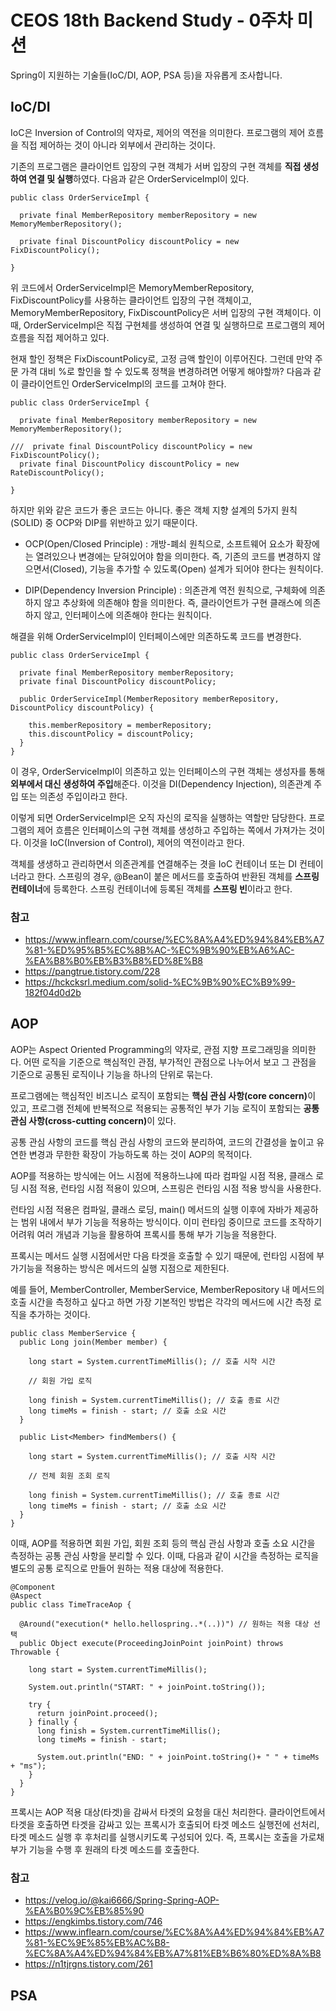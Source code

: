 # CEOS 18th Backend Study - 0주차 미션
Spring이 지원하는 기술들(IoC/DI, AOP, PSA 등)을 자유롭게 조사합니다.

## IoC/DI

IoC은 Inversion of Control의 약자로, 제어의 역전을 의미한다. 프로그램의 제어 흐름을 직접 제어하는 것이 아니라 외부에서 관리하는 것이다.

기존의 프로그램은 클라이언트 입장의 구현 객체가 서버 입장의 구현 객체를 <b>직접 생성하여 연결 및 실행</b>하였다. 다음과 같은 OrderServiceImpl이 있다.

```
public class OrderServiceImpl {

  private final MemberRepository memberRepository = new MemoryMemberRepository();

  private final DiscountPolicy discountPolicy = new FixDiscountPolicy();

}
```

위 코드에서 OrderServiceImpl은 MemoryMemberRepository, FixDiscountPolicy를 사용하는 클라이언트 입장의 구현 객체이고, MemoryMemberRepository, FixDiscountPolicy은 서버 입장의 구현 객체이다. 이때, OrderServiceImpl은 직접 구현체를 생성하여 연결 및 실행하므로 프로그램의 제어 흐름을 직접 제어하고 있다. 

현재 할인 정책은 FixDiscountPolicy로, 고정 금액 할인이 이루어진다. 그런데 만약 주문 가격 대비 %로 할인을 할 수 있도록 정책을 변경하려면 어떻게 해야할까? 다음과 같이 클라이언트인 OrderServiceImpl의 코드를 고쳐야 한다.

```
public class OrderServiceImpl {

  private final MemberRepository memberRepository = new MemoryMemberRepository();

///  private final DiscountPolicy discountPolicy = new FixDiscountPolicy();
  private final DiscountPolicy discountPolicy = new RateDiscountPolicy();

}
```

하지만 위와 같은 코드가 좋은 코드는 아니다. 좋은 객체 지향 설계의 5가지 원칙(SOLID) 중 OCP와 DIP를 위반하고 있기 때문이다.

- OCP(Open/Closed Principle) : 개방-폐쇠 원칙으로, 소프트웨어 요소가 확장에는 열려있으나 변경에는 닫혀있어야 함을 의미한다. 즉, 기존의 코드를 변경하지 않으면서(Closed), 기능을 추가할 수 있도록(Open) 설계가 되어야 한다는 원칙이다.

- DIP(Dependency Inversion Principle) : 의존관계 역전 원칙으로, 구체화에 의존하지 않고 추상화에 의존해야 함을 의미한다. 즉, 클라이언트가 구현 클래스에 의존하지 않고, 인터페이스에 의존해야 한다는 원칙이다.

해결을 위해 OrderServiceImpl이 인터페이스에만 의존하도록 코드를 변경한다.

```
public class OrderServiceImpl {

  private final MemberRepository memberRepository;
  private final DiscountPolicy discountPolicy;

  public OrderServiceImpl(MemberRepository memberRepository, DiscountPolicy discountPolicy) {

    this.memberRepository = memberRepository;
    this.discountPolicy = discountPolicy;
  }
}
```
이 경우, OrderServiceImpl이 의존하고 있는 인터페이스의 구현 객체는 생성자를 통해 <b>외부에서 대신 생성하여 주입</b>해준다. 이것을 DI(Dependency Injection), 의존관계 주입 또는 의존성 주입이라고 한다.

이렇게 되면 OrderServiceImpl은 오직 자신의 로직을 실행하는 역할만 담당한다. 프로그램의 제어 흐름은 인터페이스의 구현 객체를 생성하고 주입하는 쪽에서 가져가는 것이다. 이것을 IoC(Inversion of Control), 제어의 역전이라고 한다.

객체를 생생하고 관리하면서 의존관계를 연결해주는 겻을 IoC 컨테이너 또는 DI 컨테이너라고 한다. 스프링의 경우, @Bean이 붙은 메서드를 호출하여 반환된 객체를 <b>스프링 컨테이너</b>에 등록한다. 스프링 컨테이너에 등록된 객체를 <b>스프링 빈</b>이라고 한다.

### 참고 
- https://www.inflearn.com/course/%EC%8A%A4%ED%94%84%EB%A7%81-%ED%95%B5%EC%8B%AC-%EC%9B%90%EB%A6%AC-%EA%B8%B0%EB%B3%B8%ED%8E%B8
- https://pangtrue.tistory.com/228
- https://hckcksrl.medium.com/solid-%EC%9B%90%EC%B9%99-182f04d0d2b

## AOP

AOP는 Aspect Oriented Programming의 약자로, 관점 지향 프로그래밍을 의미한다. 어떤 로직을 기준으로 핵심적인 관점, 부가적인 관점으로 나누어서 보고 그 관점을 기준으로 공통된 로직이나 기능을 하나의 단위로 묶는다.

프로그램에는 핵심적인 비즈니스 로직이 포함되는 <b>핵심 관심 사항(core concern)</b>이 있고, 프로그램 전체에 반복적으로 적용되는 공통적인 부가 기능 로직이 포함되는 <b>공통 관심 사항(cross-cutting concern)</b>이 있다.

공통 관심 사항의 코드를 핵심 관심 사항의 코드와 분리하여, 코드의 간결성을 높이고 유연한 변경과 무한한 확장이 가능하도록 하는 것이 AOP의 목적이다.

AOP를 적용하는 방식에는 어느 시점에 적용하느냐에 따라 컴파일 시점 적용, 클래스 로딩 시점 적용, 런타임 시점 적용이 있으며, 스프링은 런타임 시점 적용 방식을 사용한다.

런타임 시점 적용은 컴파일, 클래스 로딩, main() 메서드의 실행 이후에 자바가 제공하는 범위 내에서 부가 기능을 적용하는 방식이다. 이미 런타임 중이므로 코드를 조작하기 어려워 여러 개념과 기능을 활용하여 프록시를 통해 부가 기능을 적용한다.

프록시는 메서드 실행 시점에서만 다음 타겟을 호출할 수 있기 때문에, 런타임 시점에 부가기능을 적용하는 방식은 메서드의 실행 지점으로 제한된다.

예를 들어, MemberController, MemberService, MemberRepository 내 메서드의 호출 시간을 측정하고 싶다고 하면 가장 기본적인 방법은 각각의 메서드에 시간 측정 로직을 추가하는 것이다.

```
public class MemberService {
  public Long join(Member member) {

    long start = System.currentTimeMillis(); // 호출 시작 시간

    // 회원 가입 로직

    long finish = System.currentTimeMillis(); // 호출 종료 시간
    long timeMs = finish - start; // 호출 소요 시간
  }

  public List<Member> findMembers() {

    long start = System.currentTimeMillis(); // 호출 시작 시간

    // 전체 회원 조회 로직

    long finish = System.currentTimeMillis(); // 호출 종료 시간
    long timeMs = finish - start; // 호출 소요 시간
  }
}
```

이때, AOP를 적용하면 회원 가입, 회원 조회 등의 핵심 관심 사항과 호출 소요 시간을 측정하는 공통 관심 사항을 분리할 수 있다. 이때, 다음과 같이 시간을 측정하는 로직을 별도의 공통 로직으로 만들어 원하는 적용 대상에 적용한다.

```
@Component
@Aspect
public class TimeTraceAop {

  @Around("execution(* hello.hellospring..*(..))") // 원하는 적용 대상 선택
  public Object execute(ProceedingJoinPoint joinPoint) throws Throwable {

    long start = System.currentTimeMillis();

    System.out.println("START: " + joinPoint.toString());

    try {
      return joinPoint.proceed();
    } finally {
      long finish = System.currentTimeMillis();
      long timeMs = finish - start;

      System.out.println("END: " + joinPoint.toString()+ " " + timeMs + "ms");
    }
  }
}
```

프록시는 AOP 적용 대상(타겟)을 감싸서 타겟의 요청을 대신 처리한다. 클라이언트에서 타겟을 호출하면 타겟을 감싸고 있는 프록시가 호출되어 타겟 메소드 실행전에 선처리, 타겟 메소드 실행 후 후처리를 실행시키도록 구성되어 있다. 즉, 프록시는 호출을 가로채 부가 기능을 수행 후 원래의 타겟 메소드를 호출한다.

### 참고
- https://velog.io/@kai6666/Spring-Spring-AOP-%EA%B0%9C%EB%85%90
- https://engkimbs.tistory.com/746
- https://www.inflearn.com/course/%EC%8A%A4%ED%94%84%EB%A7%81-%EC%9E%85%EB%AC%B8-%EC%8A%A4%ED%94%84%EB%A7%81%EB%B6%80%ED%8A%B8
- https://n1tjrgns.tistory.com/261

## PSA
